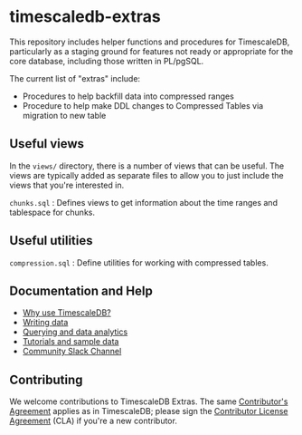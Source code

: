 # timescaledb-extras

This repository includes helper functions and procedures for TimescaleDB,
particularly as a staging ground for features not ready or appropriate for the
core database, including those written in PL/pgSQL.

The current list of "extras" include:

- Procedures to help backfill data into compressed ranges
- Procedure to help make DDL changes to Compressed Tables via migration to new table

## Useful views

In the `views/` directory, there is a number of views that can be
useful. The views are typically added as separate files to allow you
to just include the views that you're interested in.

`chunks.sql`
: Defines views to get information about the time ranges and tablespace for chunks.

## Useful utilities

`compression.sql`
: Define utilities for working with compressed tables.

## Documentation and Help

- [Why use TimescaleDB?](https://tsdb.co/GitHubTimescaleIntro)
- [Writing data](https://tsdb.co/GitHubTimescaleWriteData)
- [Querying and data analytics](https://tsdb.co/GitHubTimescaleReadData)
- [Tutorials and sample data](https://tsdb.co/GitHubTimescaleTutorials)
- [Community Slack Channel](https://slack.timescale.com)

## Contributing

We welcome contributions to TimescaleDB Extras. The same [Contributor's
Agreement](//github.com/timescale/timescaledb/blob/master/CONTRIBUTING.md)
applies as in TimescaleDB; please sign the [Contributor License
Agreement](https://cla-assistant.io/timescale/timescaledb-extras) (CLA) if
you're a new contributor.
